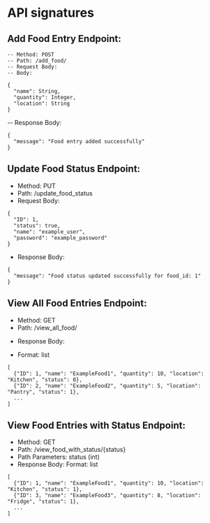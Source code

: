 # API signatures 

## Add Food Entry Endpoint:

    -- Method: POST
    -- Path: /add_food/
    -- Request Body:
    -- Body:

```
{
  "name": String,
  "quantity": Integer,
  "location": String
}
```

-- Response Body:
```
{
  "message": "Food entry added successfully"
}
```
## Update Food Status Endpoint:

- Method: PUT
- Path: /update_food_status
- Request Body:
```
{
  "ID": 1,
  "status": true,
  "name": "example_user",
  "password": "example_password"
}
```
- Response Body:

```
{
  "message": "Food status updated successfully for food_id: 1"
}
```
## View All Food Entries Endpoint:

- Method: GET
- Path: /view_all_food/
* Response Body:
- Format: list
```
[
  {"ID": 1, "name": "ExampleFood1", "quantity": 10, "location": "Kitchen", "status": 0},
  {"ID": 2, "name": "ExampleFood2", "quantity": 5, "location": "Pantry", "status": 1},
  ...
]
```
## View Food Entries with Status Endpoint:

- Method: GET
- Path: /view_food_with_status/{status}
- Path Parameters: status (int)
- Response Body:
Format: list
```
[
  {"ID": 1, "name": "ExampleFood1", "quantity": 10, "location": "Kitchen", "status": 1},
  {"ID": 3, "name": "ExampleFood3", "quantity": 8, "location": "Fridge", "status": 1},
  ...
]
```

